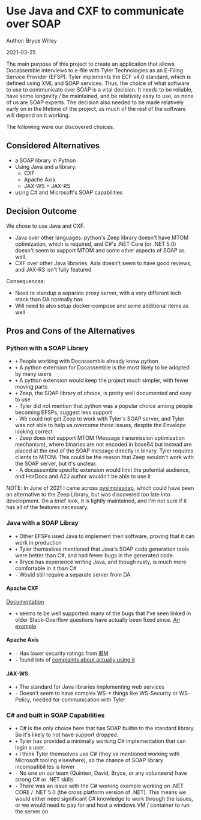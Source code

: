 # Use Java and CXF to communicate over SOAP 

Author: Bryce Willey

2021-03-25

The main purpose of this project to create an application that allows Docassemble interviews 
to e-file with Tyler Technologies as an E-Filing Service Provider (EFSP). Tyler implements
the ECF v4.0 standard, which is defined using XML and SOAP services. Thus, the choice
of what software to use to communicate over SOAP is a vital decision. It needs to be
reliable, have some longevity / be maintained, and be relatively easy to use, as none of
us are SOAP experts. The decision also needed to be made relatively early on in the lifetime 
of the project, as much of the rest of the software will depend on it working.


The following were our discovered choices.

## Considered Alternatives

* a SOAP library in Python
* Using Java and a library:
  * CXF
  * Apache Axis
  * JAX-WS + JAX-RS
* using C# and Microsoft's SOAP capabilities

## Decision Outcome

We chose to use Java and CXF.
* Java over other languages: python's Zeep library doesn't have MTOM optimization, which is required, and C#'s .NET Core (or .NET 5.0) doesn't seem to support MTOM and some other aspects of SOAP as well.
* CXF over other Java libraries: Axis doesn't seem to have good reviews, and JAX-RS isn't fully featured

Consequences:
* Need to standup a separate proxy server, with a very different tech stack than DA normally has
* Will need to also setup docker-compose and some additional items as well

## Pros and Cons of the Alternatives 

### Python with a SOAP Library

* `+` People working with Docassemble already know python
* `+` A python extension for Docassemble is the most likely to be adopted by many users
* `+` A python extension would keep the project much simpler, with fewer moving parts
* `+` Zeep, the SOAP library of choice, is pretty well documented and easy to use
* `-` Tyler did not mention that python was a popular choice among people becoming EFSPs, suggest less support
* `-` We could not get Zeep to work with Tyler's SOAP server, and Tyler was not able to help us overcome those issues, despite the Envelope looking correct
* `-` Zeep does not support MTOM (Message transmission optimization mechanism), where binaries are not encoded in base64 but instead are placed at the end of the SOAP message directly in binary. Tyler requires clients to MTOM. This could be the reason that Zeep wouldn't work with the SOAP server, but it's unclear.
* `-` A docassemble specific extension would limit the potential audience, and HotDocs and A2J author wouldn't be able to use it

NOTE: In June of 2021 I came across [pysimplesoap](https://github.com/pysimplesoap/pysimplesoap),
which could have been an alternative to the Zeep Library, but was discovered too late into
development. On a brief look, it is lightly maintained, and I'm not sure if it has all
of the features necessary.


### Java with a SOAP Libray

* `+` Other EFSPs used Java to implement their software, proving that it can work in production 
* `+` Tyler themselves mentioned that Java's SOAP code generation tools were better than C#, and had fewer bugs in the generated code. 
* `+` Bryce has experience writing Java, and though rusty, is much more comfortable in it than C#
* `-` Would still require a separate server from DA

#### Apache CXF

[Documentation](https://cxf.apache.org/docs)

* `+` seems te be well supported: many of the bugs that I've seen linked in older Stack-Overflow questions have
  actually been fixed since. [An example](https://issues.apache.org/jira/browse/CFX-3452)


#### Apache Axis

* `-` Has lower security ratings from [IBM](https://web.archive.org/web/20150907224548/http://www.ibm.com/developerworks/java/library/j-jws19/j-jws19-pdf.pdf)
* `-` found lots of [complaints about actually using it](https://ruby-vs-java.blogspot.com/2007/01/elads-adventures-in-java-webserviceland.html)


#### JAX-WS

* `+` The standard for Java libraries implementing web services
* `-` Doesn't seem to have complex WS-\* things like WS-Security or WS-Policy, needed for communication with Tyler


### C# and built in SOAP Capabilities

* `+` C# is the only choice here that has SOAP builtin to the standard library. So it's likely to not have support dropped.  
* `+` Tyler has provided a minimally working C# implementation that can login a user. 
* `+` I think Tyler themselves use C# (they've mentioned working with Microsoft tooling elsewhere), so the chance of SOAP library incompatibilites is lower
* `-` No one on our team (Quinten, David, Bryce, or any volunteers) have strong C# or .NET skills
* `-` There was an issue with the C# working example working on .NET CORE / .NET 5.0 (the cross platform version of .NET). This means we would either need significant C# knowledge to work through the issues, or we would need to pay for and host a windows VM / container to run the server on.
